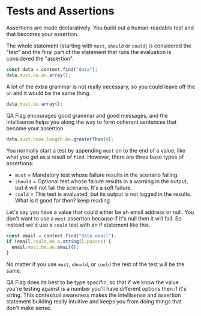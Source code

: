 # Tests and Assertions

Assertions are made declaratively. You build out a human-readable test and that becomes your assertion.

The whole statement (starting with `must`, `should` or `could`) is considered the "test" and the final part of the statement that runs the evaluation is considered the "assertion".

```typescript
const data = context.find("data");
data.must.be.an.array();
```

A lot of the extra grammar is not really necessary, so you could leave off the `an` and it would be the same thing.

```typescript
data.must.be.array();
```

QA Flag encourages good grammar and good messages, and the intellisense helps you along the way to form coherant sentences that become your assertion.

```typescript
data.must.have.length.be.greaterThan(0);
```

You normally start a test by appending `must` on to the end of a value, like what you get as a result of `find`. However, there are three base types of assertions:

- `must` = Mandatory test whose failure results in the scenario failing.
- `should` = Optional test whose failure results in a warning in the output, but it will not fail the scenario. It's a soft failure.
- `could` = This test is evaluated, but its output is not logged in the results. What is it good for then? keep reading.

Let's say you have a value that could either be an email address or null. You don't want to use a `must` assertion because if it's null then it will fail. So instead we'd use a `could` test with an if statement like this.

```typescript
const email = context.find("data.email");
if (email.could.be.a.string().passes) {
  email.must.be.an.email();
}
```

No matter if you use `must`, `should`, or `could` the rest of the test will be the same.

QA Flag does its best to be type specific, so that if we know the value you're testing against is a number you'll have different options then if it's string. This contextual awareness makes the intellisense and assertion statement building really intuitive and keeps you from doing things that don't make sense.
